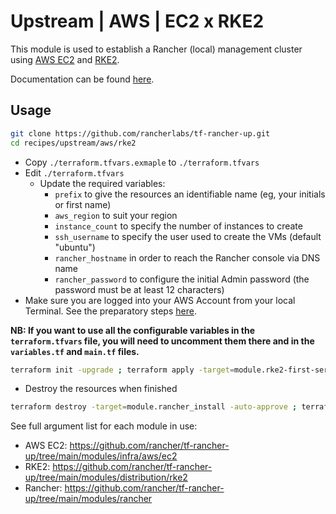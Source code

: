 # Upstream | AWS | EC2 x RKE2

This module is used to establish a Rancher (local) management cluster using [AWS EC2](https://aws.amazon.com/ec2/) and [RKE2](https://docs.rke2.io/).

Documentation can be found [here](./docs.md).

## Usage

```bash
git clone https://github.com/rancherlabs/tf-rancher-up.git
cd recipes/upstream/aws/rke2
```

- Copy `./terraform.tfvars.exmaple` to `./terraform.tfvars`
- Edit `./terraform.tfvars`
  - Update the required variables:
    -  `prefix` to give the resources an identifiable name (eg, your initials or first name)
    -  `aws_region` to suit your region
    -  `instance_count` to specify the number of instances to create
    -  `ssh_username` to specify the user used to create the VMs (default "ubuntu")
    -  `rancher_hostname` in order to reach the Rancher console via DNS name
    -  `rancher_password` to configure the initial Admin password (the password must be at least 12 characters)
- Make sure you are logged into your AWS Account from your local Terminal. See the preparatory steps [here](../../../../modules/infra/aws/README.md).

**NB: If you want to use all the configurable variables in the `terraform.tfvars` file, you will need to uncomment them there and in the `variables.tf` and `main.tf` files.**

```bash
terraform init -upgrade ; terraform apply -target=module.rke2-first-server.tls_private_key.ssh_private_key -target=module.rke2-first-server.local_file.private_key_pem -target=module.rke2-first-server.local_file.public_key_pem -target=module.rke2-first-server.aws_key_pair.key_pair -target=module.rke2-first-server.aws_vpc.vpc -target=module.rke2-first-server.aws_subnet.subnet -target=module.rke2-first-server.aws_security_group.sg_allowall -auto-approve ; terraform apply -auto-approve ; terraform apply -target=module.rancher_install -auto-approve
```

- Destroy the resources when finished
```bash
terraform destroy -target=module.rancher_install -auto-approve ; terraform destroy -auto-approve
```

See full argument list for each module in use:
  - AWS EC2: https://github.com/rancher/tf-rancher-up/tree/main/modules/infra/aws/ec2
  - RKE2: https://github.com/rancher/tf-rancher-up/tree/main/modules/distribution/rke2
  - Rancher: https://github.com/rancher/tf-rancher-up/tree/main/modules/rancher
